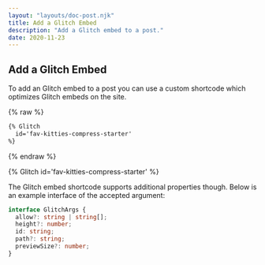 ```yaml
---
layout: "layouts/doc-post.njk"
title: Add a Glitch Embed
description: "Add a Glitch embed to a post."
date: 2020-11-23
---
```


## Add a Glitch Embed

To add an Glitch embed to a post you can use a custom shortcode which optimizes
Glitch embeds on the site.

{% raw %}

```md
{% Glitch
  id='fav-kitties-compress-starter'
%}
```

{% endraw %}

{% Glitch
  id='fav-kitties-compress-starter'
%}

The Glitch embed shortcode supports additional properties though. Below is an
example interface of the accepted argument:

```typescript
interface GlitchArgs {
  allow?: string | string[];
  height?: number;
  id: string;
  path?: string;
  previewSize?: number;
}
```
